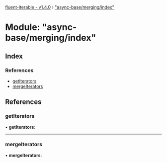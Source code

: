 [fluent-iterable - v1.4.0](../README.md) › ["async-base/merging/index"](_async_base_merging_index_.md)

# Module: "async-base/merging/index"

## Index

### References

* [getIterators](_async_base_merging_index_.md#getiterators)
* [mergeIterators](_async_base_merging_index_.md#mergeiterators)

## References

###  getIterators

• **getIterators**:

___

###  mergeIterators

• **mergeIterators**:
